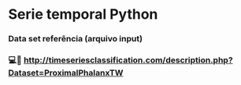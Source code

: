 # Serie temporal Python



   
### Data set referência (arquivo input)

### :computer::page_facing_up: http://timeseriesclassification.com/description.php?Dataset=ProximalPhalanxTW
